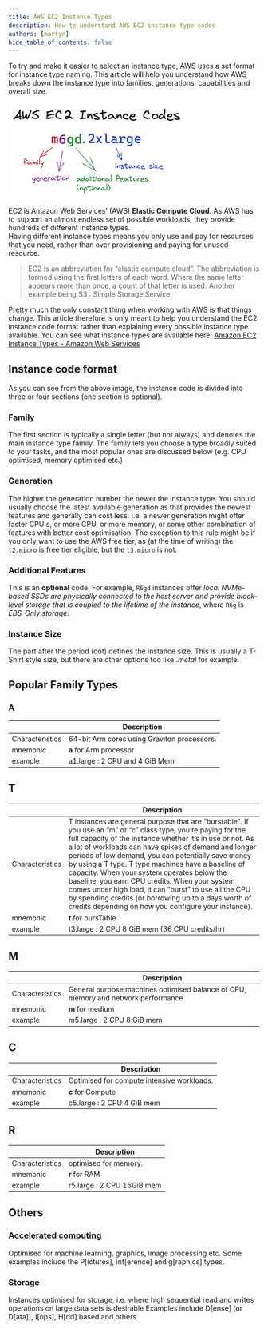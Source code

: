 ```yaml
---
title: AWS EC2 Instance Types
description: How to understand AWS EC2 instance type codes
authors: [martyn]
hide_table_of_contents: false
---
```

To try and make it easier to select an instance type, AWS uses a set format for instance type naming. 
This article will help you understand how AWS breaks down the instance type into families, generations, 
capabilities and overall size.

![EC2 Instance Codes](./AWS_EC2_codes.png)
<!--truncate-->

EC2 is Amazon Web Services’ (AWS) **Elastic Compute Cloud**. 
As AWS has to support an almost endless set of possible workloads, they provide hundreds of different instance types.  
Having different instance types means you only use and pay for resources that you need, 
rather than over provisioning and paying for unused resource.

> EC2 is an abbreviation for “elastic compute cloud”.
> The abbreviation is formed using the first letters of each word. 
> Where the same letter appears more than once, a count of that letter is used. 
> Another example being S3 : Simple Storage Service

Pretty much the only constant thing when working with AWS is that things change. 
This article therefore is only meant to help you understand the EC2 instance code format rather than explaining every
possible instance type available. 
You can see what instance types are available here: [Amazon EC2 Instance Types - Amazon Web Services](https://aws.amazon.com/ec2/instance-types/) 

## Instance code format
As you can see from the above image, the instance code is divided into three or four sections (one section is optional).  

### Family
The first section is typically a single letter (but not always) and denotes the main instance type family. 
The family lets you choose a type broadly suited to your tasks, and the most popular ones are discussed below (e.g. CPU optimised, memory optimised etc.)

### Generation
The higher the generation number the newer the instance type. You should usually choose the latest available 
generation as that provides the newest features and generally can cost less. i.e. a newer generation might offer faster
 CPU's, or more CPU, or more memory, or some other combination of features with better cost optimisation. 
The exception to this rule might be if you only want to use the AWS free tier, as (at the time of writing) 
the `t2.micro` is free tier eligible, but the `t3.micro` is not.

### Additional Features
This is an **optional** code. For example, `R6gd` instances offer 
*local NVMe-based SSDs are physically connected to the host server and provide block-level storage that is coupled to the lifetime of the instance*, 
where `R6g` is *EBS-Only storage*.

### Instance Size
The part after the period (dot) defines the instance size. This is usually a T-Shirt style size, but there are other options
 too like *.metal* for example.

## Popular Family Types
### A
| | Description|
|---|---|
|Characteristics|64-bit Arm cores using Graviton processors.|
|mnemonic|**a** for Arm processor|
|example|a1.large : 2 CPU and 4 GiB Mem|

## T
| | Description|
|---|---|
|Characteristics|T instances are general purpose that are “burstable”. If you use an “m” or “c” class type, you’re paying for the full capacity of the instance whether it’s in use or not. As a lot of workloads can have spikes of demand and longer periods of low demand, you can potentially save money by using a T type. T type machines have a baseline of capacity. When your system operates below the baseline, you earn CPU credits. When your system comes under high load, it can “burst” to use all the CPU by spending credits (or borrowing up to a days worth of credits depending on how you configure your instance).|
|mnemonic|**t** for bursTable|
|example|t3.large : 2 CPU 8 GiB mem (36 CPU credits/hr)|

## M
| | Description|
|---|---|
|Characteristics|General purpose machines optimised balance of CPU, memory and network performance|
|mnemonic|**m** for medium|
|example|m5.large : 2 CPU 8 GiB mem|

## C
| | Description|
|---|---|
|Characteristics|Optimised for compute intensive workloads.|
|mnemonic|**c** for Compute|
|example|c5.large : 2 CPU 4 GiB mem|

## R
| | Description|
|---|---|
|Characteristics|optimised for memory.|
|mnemonic|**r** for RAM|
|example|r5.large : 2 CPU 16GiB mem

## Others
### Accelerated computing
Optimised for machine learning, graphics, image processing etc. Some examples include the P[ictures], inf[erence] and g[raphics] types.

### Storage
Instances optimised for storage, i.e. where high sequential read and writes operations on large data sets is desirable
Examples include D[ense] (or D[ata]), I[ops], H[dd] based and others